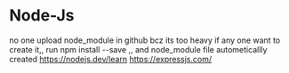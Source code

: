 # Node-Js
no one upload node_module in github bcz its too heavy if any one want to create it,, run npm install --save ,, and node_module file autometicallly created
https://nodejs.dev/learn
https://expressjs.com/
